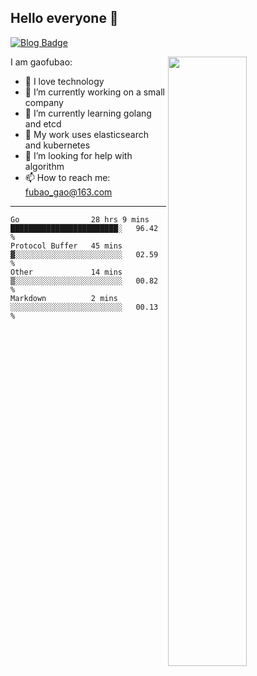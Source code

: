 ## Hello everyone 👋

[![Blog Badge](https://img.shields.io/badge/blog-60k+%20pageview-brightgreen)](https://www.jianshu.com/u/d777ec56a358)

<img align="right" width="50%" src="https://github-readme-stats.vercel.app/api?username=gaofubao&theme=dark">

I am gaofubao:

- 🔭 I love technology
- 🌱 I’m currently working on a small company
- 👯 I’m currently learning golang and etcd
- 💬 My work uses elasticsearch and kubernetes
- 🤔 I’m looking for help with algorithm
- 📫 How to reach me: fubao_gao@163.com

---


<!--START_SECTION:waka-->
```text
Go                28 hrs 9 mins   ████████████████████████░   96.42 % 
Protocol Buffer   45 mins         ▓░░░░░░░░░░░░░░░░░░░░░░░░   02.59 % 
Other             14 mins         ▒░░░░░░░░░░░░░░░░░░░░░░░░   00.82 % 
Markdown          2 mins          ░░░░░░░░░░░░░░░░░░░░░░░░░   00.13 % 
```
<!--END_SECTION:waka-->
